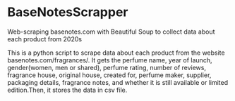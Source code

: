 # BaseNotesScrapper
Web-scraping basenotes.com with Beautiful Soup to collect data about each product from 2020s 

This is a python script to scrape data about each product from the website basenotes.com/fragrances/. It gets the perfume name, year of launch, gender(women, men or shared), perfume rating, number of reviews, fragrance house, original house, created for, perfume maker, supplier, packaging details, fragrance notes, and whether it is still available or limited edition.Then, it stores the data in csv file.
